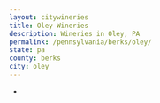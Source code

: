 ```yaml
---
layout: citywineries
title: Oley Wineries
description: Wineries in Oley, PA
permalink: /pennsylvania/berks/oley/
state: pa
county: berks
city: oley
---
```

-
